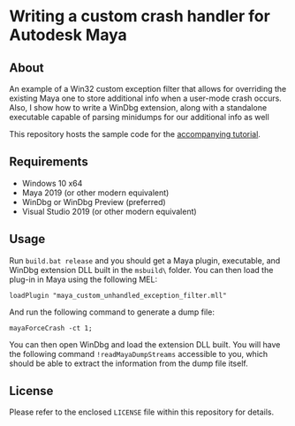 # Writing a custom crash handler for Autodesk Maya #

## About ##

An example of a Win32 custom exception filter that allows for
overriding the existing Maya one to store additional info when a
user-mode crash occurs. Also, I show how to write a WinDbg extension,
along with a standalone executable capable of parsing minidumps for our
additional info as well

This repository hosts the sample code for the [accompanying tutorial](https://sonictk.github.io/maya_custom_unhandled_exception_filter_tutorial).


## Requirements ##

- Windows 10 x64
- Maya 2019 (or other modern equivalent)
- WinDbg or WinDbg Preview (preferred)
- Visual Studio 2019 (or other modern equivalent)


## Usage ##

Run `build.bat release` and you should get a Maya plugin, executable, and
WinDbg extension DLL built in the `msbuild\` folder. You can then load the
plug-in in Maya using the following MEL:

``` mel
loadPlugin "maya_custom_unhandled_exception_filter.mll"
```

And run the following command to generate a dump file:

``` mel
mayaForceCrash -ct 1;
```

You can then open WinDbg and load the extension DLL built. You will have the
following command `!readMayaDumpStreams` accessible to you, which should be able
to extract the information from the dump file itself.


## License ##

Please refer to the enclosed `LICENSE` file within this repository for details.
